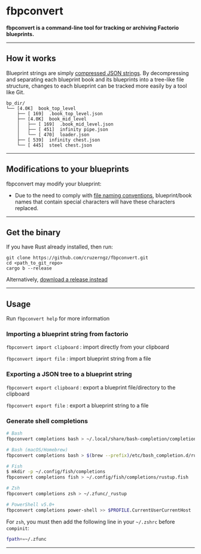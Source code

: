# fbpconvert

**fbpconvert is a command-line tool for tracking or archiving Factorio blueprints.**

---

## How it works

Blueprint strings are simply [compressed JSON strings](https://wiki.factorio.com/Blueprint_string_format).
By decompressing and separating each blueprint book and its blueprints into a tree-like file structure, changes to each blueprint can be tracked more easily by a tool like Git.

```
bp_dir/
└── [4.0K]  book_top_level
    ├── [ 169]  .book_top_level.json
    ├── [4.0K]  book_mid_level
    │   ├── [ 169]  .book_mid_level.json
    │   ├── [ 451]  infinity pipe.json
    │   └── [ 470]  loader.json
    ├── [ 539]  infinity chest.json
    └── [ 445]  steel chest.json
```

---

## Modifications to your blueprints
fbpconvert may modify your blueprint:

- Due to the need to comply with [file naming conventions](http://www.linfo.org/file_name.html), blueprint/book names that contain special characters will have these characters replaced.

---

## Get the binary

If you have Rust already installed, then run:

```
git clone https://github.com/cruzerngz/fbpconvert.git
cd <path_to_git_repo>
cargo b --release
```

Alternatively, [download a release instead](https://github.com/cruzerngz/fbpconvert/releases/latest)

---

## Usage

Run `fbpconvert help` for more information

### Importing a blueprint string from factorio

`fbpconvert import clipboard` : import directly from your clipboard

`fbpconvert import file` : import blueprint string from a file

### Exporting a JSON tree to a blueprint string

`fbpconvert export clipboard` : export a blueprint file/directory to the clipboard

`fbpconvert export file` : export a blueprint string to a file

### Generate shell completions
```bash
# Bash
fbpconvert completions bash > ~/.local/share/bash-completion/completions/rustup

# Bash (macOS/Homebrew)
fbpconvert completions bash > $(brew --prefix)/etc/bash_completion.d/rustup.bash-completion

# Fish
$ mkdir -p ~/.config/fish/completions
fbpconvert completions fish > ~/.config/fish/completions/rustup.fish

# Zsh
fbpconvert completions zsh > ~/.zfunc/_rustup

# PowerShell v5.0+
fbpconvert completions power-shell >> $PROFILE.CurrentUserCurrentHost
```

For `zsh`, you must then add the following line in your `~/.zshrc` before `compinit`:

```bash
fpath+=~/.zfunc
```

---

